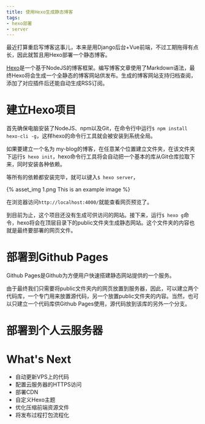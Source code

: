```yaml
---
title: 使用Hexo生成静态博客
tags: 
- hexo部署
- server
---
```


最近打算重启写博客这事儿，本来是用Django后台+Vue前端，不过工期拖得有点长，因此就暂且用Hexo部署一个静态博客。

[Hexo](https://hexo.io)是一个基于NodeJS的博客框架。编写博客文章使用了Markdown语法，最终Hexo将会生成一个全静态的博客网站供发布。生成的博客网站支持归档查阅，添加了对应插件后还能自动生成RSS订阅。

# 建立Hexo项目

首先确保电脑安装了NodeJS、npm以及Git，在命令行中运行`$ npm install hexo-cli -g`，这样hexo的命令行工具就会被安装到系统全局。

如果要建立一个名为 my-blog的博客，在任意某个位置建立文件夹，在该文件夹下运行`$ hexo init`，hexo命令行工具将会自动把一个基本的库从Git仓库拉取下来，同时安装各种依赖。

等所有的依赖都安装完毕，就可以键入`$ hexo server`，

{% asset_img 1.png This is an example image %}

在浏览器访问`http://localhost:4000/`就能查看网页预览了。

到目前为止，这个项目还没有生成可供访问的网站。接下来，运行`$ hexo g`命令，hexo将会在顶层目录下的public文件夹生成静态网站。这个文件夹的内容也就是最终要部署的网页文件。

# 部署到Github Pages

Github Pages是Github为方便用户快速搭建静态网站提供的一个服务。

由于最终我们只需要将public文件夹内的网页放置到服务器，因此，可以建立两个代码库，一个专门用来放置源代码，另一个放置public文件夹的内容。当然，也可以只建立一个代码库供Github Pages使用，源代码放到该库的另外一个分支。



# 部署到个人云服务器

# What's Next

- 自动更新VPS上的代码
- 配置云服务器的HTTPS访问
- 部署CDN
- 自定义Hexo主题
- 优化压缩前端资源文件
- 将发布过程打包流程化